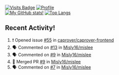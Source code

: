 [![Visits Badge](https://badges.pufler.dev/visits/misly16/misly16)](https://badges.pufler.dev)
[![Profile](https://raw.githubusercontent.com/Misly16/Misly16/master/index.png)](https://github.com/misly16)
<br>
[![My GitHub stats!](https://github-readme-stats.vercel.app/api?username=misly16&show_icons=true&theme=dracula)](https://github.com/misly16)
[![Top Langs](https://github-readme-stats.vercel.app/api/top-langs/?username=misly16&theme=dracula&layout=compact)](https://github.com/misly16)
<br>


## Recent Activity!
<!--START_SECTION:activity-->
1. ❗️ Opened issue [#55](https://github.com/caprover/caprover-frontend/issues/55) in [caprover/caprover-frontend](https://github.com/caprover/caprover-frontend)
2. 🗣 Commented on [#13](https://github.com/Misly16/mislee/issues/13) in [Misly16/mislee](https://github.com/Misly16/mislee)
3. 🗣 Commented on [#9](https://github.com/Misly16/mislee/issues/9) in [Misly16/mislee](https://github.com/Misly16/mislee)
4. 🎉 Merged PR [#9](https://github.com/Misly16/mislee/pull/9) in [Misly16/mislee](https://github.com/Misly16/mislee)
5. 🗣 Commented on [#7](https://github.com/Misly16/mislee/issues/7) in [Misly16/mislee](https://github.com/Misly16/mislee)
<!--END_SECTION:activity-->

